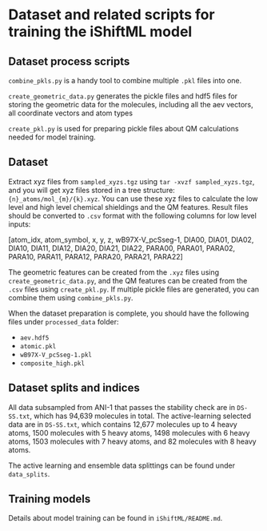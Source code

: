 # Dataset and related scripts for training the iShiftML model
## Dataset process scripts
`combine_pkls.py` is a handy tool to combine multiple `.pkl` files into one.

`create_geometric_data.py` generates the pickle files and hdf5 files for storing the geometric data for the molecules, including all the aev vectors, all coordinate vectors and atom types

`create_pkl.py` is used for preparing pickle files about QM calculations needed for model training.

## Dataset
Extract xyz files from `sampled_xyzs.tgz` using ```tar -xvzf sampled_xyzs.tgz```, and you will get xyz files stored in a tree structure: `{n}_atoms/mol_{m}/{k}.xyz`. You can use these xyz files to calculate the low level and high level chemical shieldings and the QM features. Result files should be converted to `.csv` format with the following columns for low level inputs:

[atom_idx, atom_symbol, x, y, z, wB97X-V_pcSseg-1, DIA00, DIA01, DIA02, DIA10, DIA11, DIA12, DIA20, DIA21, DIA22, PARA00, PARA01, PARA02, PARA10, PARA11, PARA12, PARA20, PARA21, PARA22] 

The geometric features can be created from the `.xyz` files using `create_geometric_data.py`, and the QM features can be created from the `.csv` files using `create_pkl.py`. If multiple pickle files are generated, you can combine them using `combine_pkls.py`.

When the dataset preparation is complete, you should have the following files under `processed_data` folder:
- `aev.hdf5`
- `atomic.pkl`
- `wB97X-V_pcSseg-1.pkl`
- `composite_high.pkl`

## Dataset splits and indices
All data subsampled from ANI-1 that passes the stability check are in `DS-SS.txt`, which has 94,639 molecules in total. The active-learning selected data are in `DS-SS.txt`, which contains 12,677 molecules up to 4 heavy atoms, 1500 molecules with 5 heavy atoms, 1498 molecules with 6 heavy atoms, 1503 molecules with 7 heavy atoms, and 82 molecules with 8 heavy atoms.

The active learning and ensemble data splittings can be found under `data_splits`.

## Training models
Details about model training can be found in `iShiftML/README.md`.
